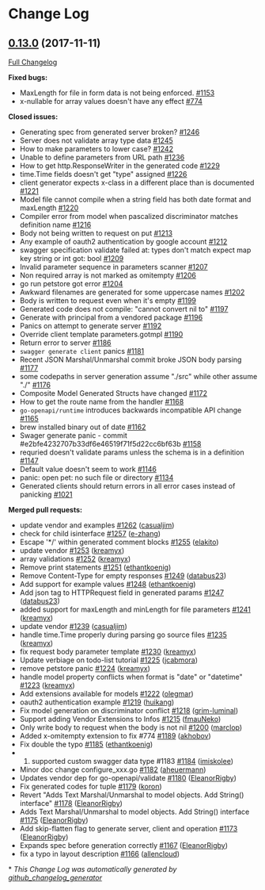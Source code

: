 # Change Log

## [0.13.0](https://github.com/ssfilatov/go-swagger/tree/0.13.0) (2017-11-11)
[Full Changelog](https://github.com/ssfilatov/go-swagger/compare/0.12.0...0.13.0)

**Fixed bugs:**

- MaxLength for file in form data is not being enforced. [\#1153](https://github.com/ssfilatov/go-swagger/issues/1153)
- x-nullable for array values doesn't have any effect [\#774](https://github.com/ssfilatov/go-swagger/issues/774)

**Closed issues:**

- Generating spec from generated server broken? [\#1246](https://github.com/ssfilatov/go-swagger/issues/1246)
- Server does not validate array type data [\#1245](https://github.com/ssfilatov/go-swagger/issues/1245)
- How to make parameters to lower case?  [\#1242](https://github.com/ssfilatov/go-swagger/issues/1242)
- Unable to define parameters from URL path [\#1236](https://github.com/ssfilatov/go-swagger/issues/1236)
- How to get http.ResponseWriter in the generated code [\#1229](https://github.com/ssfilatov/go-swagger/issues/1229)
- time.Time fields doesn't get "type" assigned  [\#1226](https://github.com/ssfilatov/go-swagger/issues/1226)
- client generator expects x-class in a different place than is documented [\#1221](https://github.com/ssfilatov/go-swagger/issues/1221)
- Model file cannot compile when a string field has both date format and maxLength [\#1220](https://github.com/ssfilatov/go-swagger/issues/1220)
- Compiler error from model when pascalized discriminator matches definition name [\#1216](https://github.com/ssfilatov/go-swagger/issues/1216)
- Body not being written to request on put [\#1213](https://github.com/ssfilatov/go-swagger/issues/1213)
- Any example of oauth2 authentication by google account [\#1212](https://github.com/ssfilatov/go-swagger/issues/1212)
- swagger specification validate failed at:  types don't match expect map key string or int got: bool [\#1209](https://github.com/ssfilatov/go-swagger/issues/1209)
- Invalid parameter sequence in parameters scanner [\#1207](https://github.com/ssfilatov/go-swagger/issues/1207)
- Non required array is not marked as omitempty [\#1206](https://github.com/ssfilatov/go-swagger/issues/1206)
- go run petstore got error [\#1204](https://github.com/ssfilatov/go-swagger/issues/1204)
- Awkward filenames are generated for some uppercase names [\#1202](https://github.com/ssfilatov/go-swagger/issues/1202)
- Body is written to request even when it's empty [\#1199](https://github.com/ssfilatov/go-swagger/issues/1199)
- Generated code does not compile: "cannot convert nil to" [\#1197](https://github.com/ssfilatov/go-swagger/issues/1197)
- Generate with principal from a vendored package [\#1196](https://github.com/ssfilatov/go-swagger/issues/1196)
- Panics on attempt to generate server [\#1192](https://github.com/ssfilatov/go-swagger/issues/1192)
- Override client template parameters.gotmpl [\#1190](https://github.com/ssfilatov/go-swagger/issues/1190)
- Return error to server [\#1186](https://github.com/ssfilatov/go-swagger/issues/1186)
- `swagger generate client` panics [\#1181](https://github.com/ssfilatov/go-swagger/issues/1181)
- Recent JSON Marshal/Unmarshal commit broke JSON body parsing [\#1177](https://github.com/ssfilatov/go-swagger/issues/1177)
- some codepaths in server generation assume "./src" while other assume "./"  [\#1176](https://github.com/ssfilatov/go-swagger/issues/1176)
- Composite Model Generated Structs have changed [\#1172](https://github.com/ssfilatov/go-swagger/issues/1172)
- How to get the route name from the handler [\#1168](https://github.com/ssfilatov/go-swagger/issues/1168)
- `go-openapi/runtime` introduces backwards incompatible API change [\#1165](https://github.com/ssfilatov/go-swagger/issues/1165)
- brew installed binary out of date [\#1162](https://github.com/ssfilatov/go-swagger/issues/1162)
- Swager generate panic - commit \#e2bfe4232707b33df6e46519f71f5d22cc6bf63b [\#1158](https://github.com/ssfilatov/go-swagger/issues/1158)
- requried doesn't validate params unless the schema is in a definition [\#1147](https://github.com/ssfilatov/go-swagger/issues/1147)
- Default value doesn't seem to work [\#1146](https://github.com/ssfilatov/go-swagger/issues/1146)
- panic: open pet: no such file or directory [\#1134](https://github.com/ssfilatov/go-swagger/issues/1134)
- Generated clients should return errors in all error cases instead of panicking [\#1021](https://github.com/ssfilatov/go-swagger/issues/1021)

**Merged pull requests:**

- update vendor and examples [\#1262](https://github.com/ssfilatov/go-swagger/pull/1262) ([casualjim](https://github.com/casualjim))
- check for child isinterface [\#1257](https://github.com/ssfilatov/go-swagger/pull/1257) ([e-zhang](https://github.com/e-zhang))
- Escape '\*/' within generated comment blocks [\#1255](https://github.com/ssfilatov/go-swagger/pull/1255) ([elakito](https://github.com/elakito))
- update vendor [\#1253](https://github.com/ssfilatov/go-swagger/pull/1253) ([kreamyx](https://github.com/kreamyx))
- array validations [\#1252](https://github.com/ssfilatov/go-swagger/pull/1252) ([kreamyx](https://github.com/kreamyx))
- Remove print statements [\#1251](https://github.com/ssfilatov/go-swagger/pull/1251) ([ethantkoenig](https://github.com/ethantkoenig))
- Remove Content-Type for empty responses [\#1249](https://github.com/ssfilatov/go-swagger/pull/1249) ([databus23](https://github.com/databus23))
- Add support for example values [\#1248](https://github.com/ssfilatov/go-swagger/pull/1248) ([ethantkoenig](https://github.com/ethantkoenig))
- Add json tag to HTTPRequest field in generated params [\#1247](https://github.com/ssfilatov/go-swagger/pull/1247) ([databus23](https://github.com/databus23))
- added support for maxLength and minLength for file parameters [\#1241](https://github.com/ssfilatov/go-swagger/pull/1241) ([kreamyx](https://github.com/kreamyx))
- update vendor [\#1239](https://github.com/ssfilatov/go-swagger/pull/1239) ([casualjim](https://github.com/casualjim))
- handle time.Time properly during parsing go source files [\#1235](https://github.com/ssfilatov/go-swagger/pull/1235) ([kreamyx](https://github.com/kreamyx))
- fix request body parameter template [\#1230](https://github.com/ssfilatov/go-swagger/pull/1230) ([kreamyx](https://github.com/kreamyx))
- Update verbiage on todo-list tutorial [\#1225](https://github.com/ssfilatov/go-swagger/pull/1225) ([jcabmora](https://github.com/jcabmora))
- remove petstore panic [\#1224](https://github.com/ssfilatov/go-swagger/pull/1224) ([kreamyx](https://github.com/kreamyx))
- handle model property conflicts when format is "date" or "datetime" [\#1223](https://github.com/ssfilatov/go-swagger/pull/1223) ([kreamyx](https://github.com/kreamyx))
- Add extensions available for models [\#1222](https://github.com/ssfilatov/go-swagger/pull/1222) ([olegmar](https://github.com/olegmar))
- oauth2 authentication example [\#1219](https://github.com/ssfilatov/go-swagger/pull/1219) ([huikang](https://github.com/huikang))
- Fix model generation on discriminator conflict [\#1218](https://github.com/ssfilatov/go-swagger/pull/1218) ([grim-luminal](https://github.com/grim-luminal))
- Support adding Vendor Extensions to Infos [\#1215](https://github.com/ssfilatov/go-swagger/pull/1215) ([fmauNeko](https://github.com/fmauNeko))
- Only write body to request when the body is not nil [\#1200](https://github.com/ssfilatov/go-swagger/pull/1200) ([marclop](https://github.com/marclop))
- Added x-omitempty extension to fix \#774 [\#1189](https://github.com/ssfilatov/go-swagger/pull/1189) ([akhobov](https://github.com/akhobov))
- Fix double the typo [\#1185](https://github.com/ssfilatov/go-swagger/pull/1185) ([ethantkoenig](https://github.com/ethantkoenig))
- 1. supported custom swagger data type \#1183 [\#1184](https://github.com/ssfilatov/go-swagger/pull/1184) ([imiskolee](https://github.com/imiskolee))
- Minor doc change configure\_xxx.go [\#1182](https://github.com/ssfilatov/go-swagger/pull/1182) ([aheuermann](https://github.com/aheuermann))
- Updates vendor dep for go-openapi/validate [\#1180](https://github.com/ssfilatov/go-swagger/pull/1180) ([EleanorRigby](https://github.com/EleanorRigby))
- Fix generated codes for tuple [\#1179](https://github.com/ssfilatov/go-swagger/pull/1179) ([koron](https://github.com/koron))
- Revert "Adds Text Marshal/Unmarshal to model objects. Add String\(\) interface" [\#1178](https://github.com/ssfilatov/go-swagger/pull/1178) ([EleanorRigby](https://github.com/EleanorRigby))
- Adds Text Marshal/Unmarshal to model objects. Add String\(\) interface [\#1175](https://github.com/ssfilatov/go-swagger/pull/1175) ([EleanorRigby](https://github.com/EleanorRigby))
- Add skip-flatten flag to generate server, client and operation [\#1173](https://github.com/ssfilatov/go-swagger/pull/1173) ([EleanorRigby](https://github.com/EleanorRigby))
- Expands spec before generation correctly [\#1167](https://github.com/ssfilatov/go-swagger/pull/1167) ([EleanorRigby](https://github.com/EleanorRigby))
- fix a typo in layout description [\#1166](https://github.com/ssfilatov/go-swagger/pull/1166) ([allencloud](https://github.com/allencloud))

\* *This Change Log was automatically generated by [github_changelog_generator](https://github.com/skywinder/Github-Changelog-Generator)*
